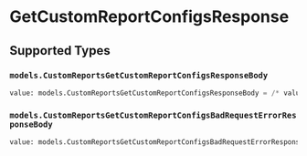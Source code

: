 # GetCustomReportConfigsResponse


## Supported Types

### `models.CustomReportsGetCustomReportConfigsResponseBody`

```python
value: models.CustomReportsGetCustomReportConfigsResponseBody = /* values here */
```

### `models.CustomReportsGetCustomReportConfigsBadRequestErrorResponseBody`

```python
value: models.CustomReportsGetCustomReportConfigsBadRequestErrorResponseBody = /* values here */
```

